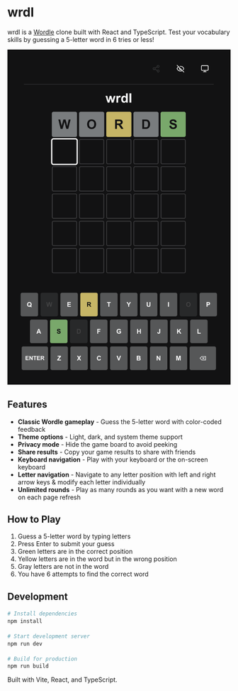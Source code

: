 # wrdl

wrdl is a [Wordle](https://www.nytimes.com/games/wordle/index.html) clone built with React and TypeScript. Test your vocabulary skills by guessing a 5-letter word in 6 tries or less!

![alt text](public/preview.png)

## Features

- **Classic Wordle gameplay** - Guess the 5-letter word with color-coded feedback
- **Theme options** - Light, dark, and system theme support
- **Privacy mode** - Hide the game board to avoid peeking
- **Share results** - Copy your game results to share with friends
- **Keyboard navigation** - Play with your keyboard or the on-screen keyboard
- **Letter navigation** - Navigate to any letter position with left and right arrow keys & modify each letter individually
- **Unlimited rounds** - Play as many rounds as you want with a new word on each page refresh

## How to Play

1. Guess a 5-letter word by typing letters
2. Press Enter to submit your guess
3. Green letters are in the correct position
4. Yellow letters are in the word but in the wrong position
5. Gray letters are not in the word
6. You have 6 attempts to find the correct word

## Development

```bash
# Install dependencies
npm install

# Start development server
npm run dev

# Build for production
npm run build
```

Built with Vite, React, and TypeScript.
